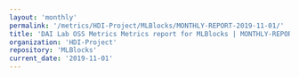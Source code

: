 ```yaml
---
layout: 'monthly'
permalink: '/metrics/HDI-Project/MLBlocks/MONTHLY-REPORT-2019-11-01/'
title: 'DAI Lab OSS Metrics Metrics report for MLBlocks | MONTHLY-REPORT-2019-11-01'
organization: 'HDI-Project'
repository: 'MLBlocks'
current_date: '2019-11-01'
---
```

